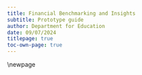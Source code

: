 ```yaml
---
title: Financial Benchmarking and Insights
subtitle: Prototype guide
author: Department for Education
date: 09/07/2024
titlepage: true
toc-own-page: true
---
```


<!-- Leave the rest of this page blank -->
\newpage